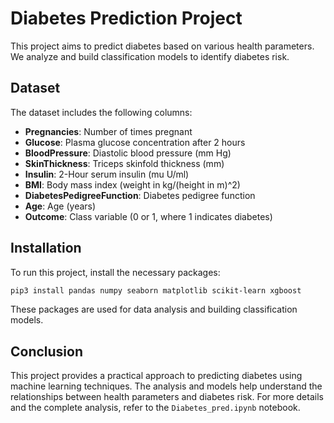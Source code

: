 # Diabetes Prediction Project

This project aims to predict diabetes based on various health parameters. We analyze and build classification models to identify diabetes risk.

## Dataset

The dataset includes the following columns:
- **Pregnancies**: Number of times pregnant
- **Glucose**: Plasma glucose concentration after 2 hours
- **BloodPressure**: Diastolic blood pressure (mm Hg)
- **SkinThickness**: Triceps skinfold thickness (mm)
- **Insulin**: 2-Hour serum insulin (mu U/ml)
- **BMI**: Body mass index (weight in kg/(height in m)^2)
- **DiabetesPedigreeFunction**: Diabetes pedigree function
- **Age**: Age (years)
- **Outcome**: Class variable (0 or 1, where 1 indicates diabetes)

## Installation

To run this project, install the necessary packages:

```bash
pip3 install pandas numpy seaborn matplotlib scikit-learn xgboost
```

These packages are used for data analysis and building classification models.

## Conclusion

This project provides a practical approach to predicting diabetes using machine learning techniques. The analysis and models help understand the relationships between health parameters and diabetes risk. For more details and the complete analysis, refer to the `Diabetes_pred.ipynb` notebook.
